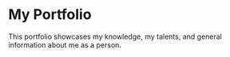# My Portfolio

This portfolio showcases my knowledge, my talents, and general information about me as a person.
